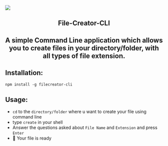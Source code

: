 <img src="https://user-images.githubusercontent.com/33368759/43454877-e622ecdc-94db-11e8-9e6f-cfcd8b32808a.png">
<h2 align="center">File-Creator-CLI</h2>
<h2 align="center">A simple Command Line application which allows you to create files in your directory/folder, with all types of file extension.</h2>

## Installation: 
` npm install -g filecreator-cli ` 

## Usage:
* `cd` to the `directory/folder` where u want to create your file using command line
* type `create` in your shell
* Answer the questions asked about `File Name` and `Extension`  and press `Enter`
* :tada: Your file is ready
